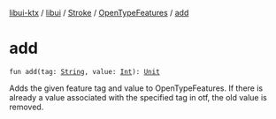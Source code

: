 [libui-ktx](../../../index.md) / [libui](../../index.md) / [Stroke](../index.md) / [OpenTypeFeatures](index.md) / [add](./add.md)

# add

`fun add(tag: `[`String`](https://kotlinlang.org/api/latest/jvm/stdlib/kotlin/-string/index.html)`, value: `[`Int`](https://kotlinlang.org/api/latest/jvm/stdlib/kotlin/-int/index.html)`): `[`Unit`](https://kotlinlang.org/api/latest/jvm/stdlib/kotlin/-unit/index.html)

Adds the given feature tag and value to OpenTypeFeatures. If there is already a value
associated with the specified tag in otf, the old value is removed.

